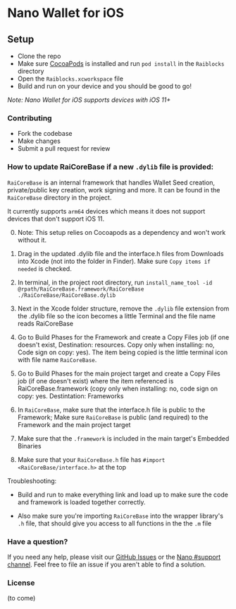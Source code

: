 # Nano Wallet for iOS

## Setup

* Clone the repo
* Make sure [CocoaPods](https://cocoapods.org) is installed and run `pod install` in the `Raiblocks` directory
* Open the `Raiblocks.xcworkspace` file
* Build and run on your device and you should be good to go!

_Note: Nano Wallet for iOS supports devices with iOS 11+_


### Contributing

* Fork the codebase
* Make changes
* Submit a pull request for review

### How to update RaiCoreBase if a new `.dylib` file is provided:

`RaiCoreBase` is an internal framework that handles Wallet Seed creation, private/public key creation, work signing and more. It can be found in the `RaiCoreBase` directory in the project.

It currently supports `arm64` devices which means it does not support devices that don't support iOS 11.

0) Note: This setup relies on Cocoapods as a dependency and won't work without it.

1) Drag in the updated .dylib file and the interface.h files from Downloads into Xcode (not into the folder in Finder). Make sure `Copy items if needed` is checked.

2) In terminal, in the project root directory, run `install_name_tool -id @rpath/RaiCoreBase.framework/RaiCoreBase ./RaiCoreBase/RaiCoreBase.dylib`

3) Next in the Xcode folder structure, remove the `.dylib` file extension from the .dylib file so the icon becomes a little Terminal and the file name reads RaiCoreBase

4) Go to Build Phases for the Framework and create a Copy Files job (if one doesn't exist, Destination: resources. Copy only when installing: no, Code sign on copy: yes). The item being copied is the little terminal icon with file name `RaiCoreBase`.

5) Go to Build Phases for the main project target and create a Copy Files job (if one doesn't exist) where the item referenced is RaiCoreBase.framework (copy only when installing: no, code sign on copy: yes. Destintation: Frameworks

6) In `RaiCoreBase`, make sure that the interface.h file is public to the Framework; Make sure `RaiCoreBase` is public (and required) to the Framework and the main project target

7) Make sure that the `.framework` is included in the main target's Embedded Binaries

8) Make sure that your `RaiCoreBase.h` file has `#import <RaiCoreBase/interface.h>` at the top

Troubleshooting:

* Build and run to make everything link and load up to make sure the code and framework is loaded together correctly.

* Also make sure you're importing `RaiCoreBase` into the wrapper library's `.h` file, that should give you access to all functions in the the `.m` file

### Have a question?

If you need any help, please visit our [GitHub Issues](https://github.com/nanocurrency/raiblocks-ios-wallet/issues) or the [Nano #support channel](https://chat.nano.org). Feel free to file an issue if you aren't able to find a solution.

### License

(to come)
